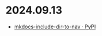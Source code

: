# 2024.09.13

- [mkdocs-include-dir-to-nav · PyPI](https://pypi.org/project/mkdocs-include-dir-to-nav/)